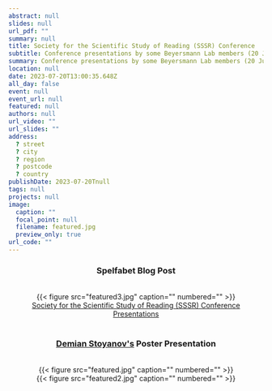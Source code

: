 ```yaml
---
abstract: null
slides: null
url_pdf: ""
summary: null
title: Society for the Scientific Study of Reading (SSSR) Conference
subtitle: Conference presentations by some Beyersmann Lab members (20 July 2023).
summary: Conference presentations by some Beyersmann Lab members (20 July 2023).
location: null
date: 2023-07-20T13:00:35.648Z
all_day: false
event: null
event_url: null
featured: null
authors: null
url_video: ""
url_slides: ""
address:
  ? street
  ? city
  ? region
  ? postcode
  ? country
publishDate: 2023-07-20Tnull
tags: null
projects: null
image:
  caption: ""
  focal_point: null
  filename: featured.jpg
  preview_only: true
url_code: ""
---
```


<center><h3>Spelfabet Blog Post</h3></center>
<br/>
<center>{{< figure src="featured3.jpg" caption="" numbered="" >}}</center>
<center><a href="https://www.spelfabet.com.au/2023/07/society-for-the-scientific-study-of-reading-conference-day-1/" target="_blank">Society for the Scientific Study of Reading (SSSR) Conference Presentations</a></center> 
<br/>
<center><h3><a href="https://beyersmannlab.cogscience.org/author/demian-stoyanov/" target="_blank">Demian Stoyanov's</a> Poster Presentation</h3></center>
<br/>
<center>{{< figure src="featured.jpg" caption="" numbered="" >}}</center>
<center>{{< figure src="featured2.jpg" caption="" numbered="" >}}</center>
